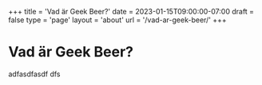 +++
title = 'Vad är Geek Beer?'
date = 2023-01-15T09:00:00-07:00
draft = false
type = 'page'
layout = 'about'
url = '/vad-ar-geek-beer/'
+++

Vad är Geek Beer?
===

adfasdfasdf dfs 